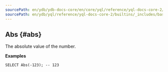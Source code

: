 ```yaml
---
sourcePath: en/ydb/ydb-docs-core/en/core/yql/reference/yql-docs-core-2/builtins/_includes/basic/abs.md
sourcePath: en/ydb/yql/reference/yql-docs-core-2/builtins/_includes/basic/abs.md
---
```


## Abs {#abs}

The absolute value of the number.

**Examples**
``` yql
SELECT Abs(-123); -- 123
```
